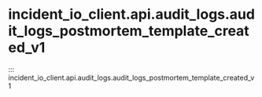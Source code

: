 # incident_io_client.api.audit_logs.audit_logs_postmortem_template_created_v1

::: incident_io_client.api.audit_logs.audit_logs_postmortem_template_created_v1